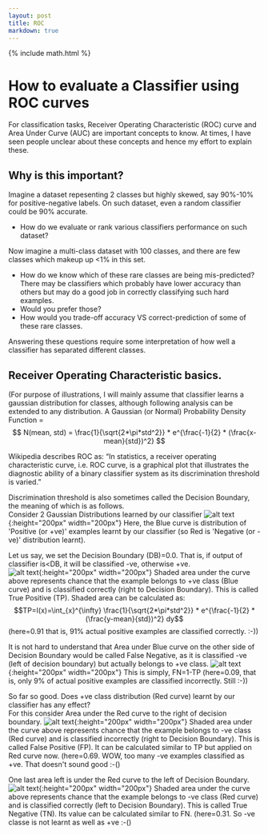 ```yaml
---
layout: post
title: ROC
markdown: true
---
```

{% include math.html %}
# How to evaluate a Classifier using ROC curves

For classification tasks, Receiver Operating Characteristic (ROC) curve and Area Under Curve (AUC) are important concepts to know. At times, I have seen people unclear about these concepts and hence my effort to explain these.

## Why is this important?

Imagine a dataset repesenting 2 classes but highly skewed, say 90%-10% for positive-negative labels. On such dataset, even a random classifier could be 90% accurate.
- How do we evaluate or rank various classifiers performance on such dataset?

Now imagine a multi-class dataset with 100 classes, and there are few classes which makeup up <1% in this set.
- How do we know which of these rare classes are being mis-predicted?
There may be classifiers which probably have lower accuracy than others but may do a good job in correctly classifying such hard examples.
- Would you prefer those?
- How would you trade-off accuracy VS correct-prediction of some of these rare classes.

Answering these questions require some interpretation of how well a classifier has separated different classes.

## Receiver Operating Characteristic basics.

(For purpose of illustrations, I will mainly assume that classifier learns a gaussian distribution for classes, although following analysis can be extended to any distribution. A Gaussian (or Normal) Probability Density Function =$$ N(mean, std) = \frac{1}{\sqrt{2*\pi*std^2}} * e^{\frac{-1}{2} * (\frac{x-mean}{std})^2} $$

Wikipedia describes ROC as: “In statistics, a receiver operating characteristic curve, i.e. ROC curve, is a graphical plot that illustrates the diagnostic ability of a binary classifier system as its discrimination threshold is varied.”

Discrimination threshold is also sometimes called the Decision Boundary, the meaning of which is as follows.  
Consider 2 Gaussian Distributions learned by our classifier
![alt text]({{site.url}}/images/2_gaussians.png "2 gaussians"){:height="200px" width="200px"}
Here, the Blue curve is distribution of 'Positive (or +ve)' examples learnt by our classifier (so Red is 'Negative (or -ve)' distribution learnt).

Let us say, we set the Decision Boundary (DB)=0.0. That is, if output of classifier is<DB, it will be classified -ve, otherwise +ve.  
![alt text]({{site.url}}/images/tp.png "True Positive"){:height="200px" width="200px"}
Shaded area under the curve above represents chance that the example belongs to +ve class (Blue curve) and is classified correctly (right to Decision Boundary). This is called True Positive (TP).
Shaded area can be calculated as:  
$$TP=I(x)=\int_{x}^{\infty} \frac{1}{\sqrt{2*\pi*std^2}} * e^{\frac{-1}{2} * (\frac{y-mean}{std})^2} dy$$
(here=0.91 that is, 91% actual positive examples are classified correctly. :-))

It is not hard to understand that Area under Blue curve on the other side of Decision Boundary would be called False Negative, as it is classified -ve (left of decision boundary) but actually belongs to +ve class.
![alt text]({{site.url}}/images/fn.png "False Negative"){:height="200px" width="200px"}
This is simply, FN=1-TP
(here=0.09, that is, only 9% of actual positive examples are classified incorrectly. Still :-))

So far so good. Does +ve class distribution (Red curve) learnt by our classifier has any effect?  
For this consider Area under the Red curve to the right of decision boundary. 
![alt text]({{site.url}}/images/fp.png "False Positive"){:height="200px" width="200px"}
Shaded area under the curve above represents chance that the example belongs to -ve class (Red curve) and is classified incorrectly (right to Decision Boundary). This is called False Positive (FP).
It can be calculated similar to TP but applied on Red curve now.
(here=0.69. WOW, too many -ve examples classified as +ve. That doesn't sound good :-()

One last area left is under the Red curve to the left of Decision Boundary.
![alt text]({{site.url}}/images/tn.png "True Negative"){:height="200px" width="200px"}
Shaded area under the curve above represents chance that the example belongs to -ve class (Red curve) and is classified correctly (left to Decision Boundary). This is called True Negative (TN).
Its value can be calculated similar to FN. 
(here=0.31. So -ve classe is not learnt as well as +ve  :-()



